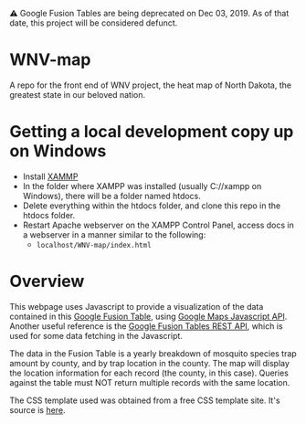 :warning: Google Fusion Tables are being deprecated on Dec 03, 2019. As of that date, this project will be considered defunct.

# WNV-map
A repo for the front end of WNV project, the heat map of North Dakota, the greatest state in our beloved nation.

Getting a local development copy up on Windows
======================================
* Install [XAMMP](https://www.apachefriends.org/index.html)
* In the folder where XAMPP was installed (usually C://xampp on Windows), there will be a folder named htdocs.
* Delete everything within the htdocs folder, and clone this repo in the htdocs folder.
* Restart Apache webserver on the XAMPP Control Panel, access docs in a webserver in a manner similar to the following:
  * `localhost/WNV-map/index.html`

Overview
========
This webpage uses Javascript to provide a visualization of the data contained in this [Google Fusion Table](https://www.google.com/fusiontables/DataSource?docid=1ERyLhkU4tx1_bbaU_7_z0Lh5XELJw2xUa1IeD3uD), using [Google Maps Javascript API](https://developers.google.com/maps/documentation/javascript/). Another useful reference is the [Google Fusion Tables REST API](https://developers.google.com/fusiontables/?hl=en), which is used for some data fetching in the Javascript.

The data in the Fusion Table is a yearly breakdown of mosquito species trap amount by county, and by trap location in the county. The map will display the location information for each record (the county, in this case). Queries against the table must NOT return multiple records with the same location.


The CSS template used was obtained from a free CSS template site. It's source is [here](http://blacktie.co/demo/marco/).
